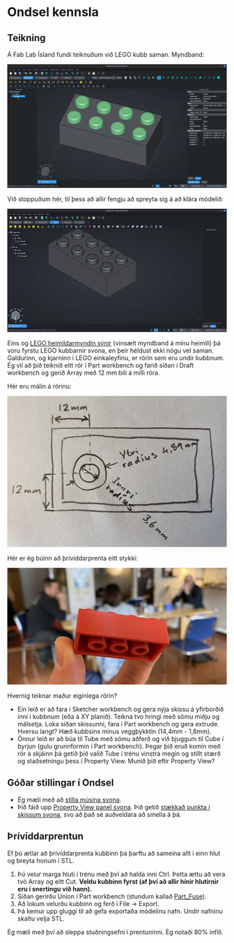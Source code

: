 # Ondsel kennsla

## Teikning

Á Fab Lab Ísland fundi teiknuðum við LEGO kubb saman. Myndband:

[![Myndband með leiðbeiningum](images/ondsel-thumbnail.jpg)](https://www.youtube.com/watch?v=4AdMJ4P_9g4)

Við stoppuðum hér, til þess að allir fengju að spreyta sig á að klára módelið:

![LEGO flip](images/lego-flip.gif)

Eins og [LEGO heimildarmyndin sýnir](https://youtu.be/qr_dTySMl7s?si=GOWY0GLPucYDNKjk&t=695) (vinsælt myndband á mínu heimili) þá voru fyrstu LEGO kubbarnir svona, en þeir héldust ekki nógu vel saman. Galdurinn, og kjarninn í LEGO einkaleyfinu, er rörin sem eru undir kubbnum. Ég vil að þið teiknið eitt rör í Part workbench og farið síðan í Draft workbench og gerið Array með 12 mm bili á milli röra.

Hér eru málin á rörinu:

![LEGO rör mál](images/lego-ror-mal.jpg)

Hér er ég búinn að þrívíddarprenta eitt stykki:

![Þrívíddarprentaður kubbur](images/lego-3d-prent.jpg)

Hvernig teiknar maður eiginlega rörin? 
- Ein leið er að fara í Sketcher workbench og gera nýja skissu á yfirborðið inni í kubbnum (eða á XY planið). Teikna tvo hringi með sömu miðju og málsetja. Loka síðan skissunni, fara í Part workbench og gera extrude. Hversu langt? Hæð kubbsins mínus veggþykktin (14,4mm - 1,8mm).
- Önnur leið er að búa til Tube með sömu aðferð og við bjuggum til Cube í byrjun (gulu grunnformin í Part workbench). Þegar þið eruð komin með rör á skjáinn þá getið þið valið Tube í trénu vinstra megin og stillt stærð og staðsetningu þess í Property View. Munið þið eftir Property View?

## Góðar stillingar í Ondsel

- Ég mæli með að [stilla músina svona](https://github.com/user-attachments/assets/92cc200b-430b-4a10-b6b7-a378fe45ee48).
- Þið fáið upp [Property View panel svona](https://github.com/user-attachments/assets/acdf3e7a-a5ee-46e7-9fee-77053b6b4a6a).
Þið getið [stækkað punkta í skissum svona](https://www.fabisa.is/N%C3%A1msefni/Pre-Fab/images/marker-size-no-audio.mp4), svo að það sé auðveldara að smella á þá.

## Þrívíddarprentun

Ef þú ætlar að þrívíddarprenta kubbinn þá þarftu að sameina allt í einn hlut og breyta honum í STL. 

1. Þú velur marga hluti í trénu með því að halda inni Ctrl. Þetta ættu að vera tvö Array og eitt Cut. **Veldu kubbinn fyrst (af því að allir hinir hlutirnir eru í snertingu við hann).**
2. Síðan gerirðu Union í Part workbench (stundum kallað [Part_Fuse](https://wiki.freecad.org/Part_Fuse)). 
3. Að lokum velurðu kubbinn og ferð í File -> Export.
4. Þá kemur upp gluggi til að gefa exportaða módelinu nafn. Undir nafninu skaltu velja STL.

Ég mæli með því að sleppa stuðningsefni í prentuninni. Ég notaði 80% infill.